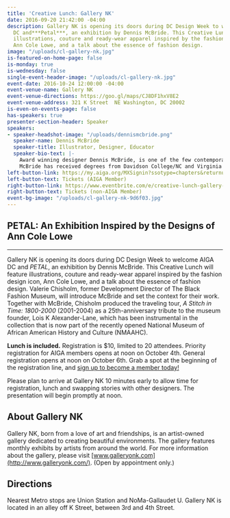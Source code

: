 ```yaml
---
title: 'Creative Lunch: Gallery NK'
date: 2016-09-20 21:42:00 -04:00
description: Gallery NK is opening its doors during DC Design Week to welcome AIGA
  DC and***Petal***, an exhibition by Dennis McBride. This Creative Lunch will feature
  illustrations, couture and ready-wear apparel inspired by the fashion design icon,
  Ann Cole Lowe, and a talk about the essence of fashion design.
image: "/uploads/cl-gallery-nk.jpg"
is-featured-on-home-page: false
is-monday: true
is-wednesday: false
single-event-header-image: "/uploads/cl-gallery-nk.jpg"
event-date: 2016-10-24 12:00:00 -04:00
event-venue-name: Gallery NK
event-venue-directions: https://goo.gl/maps/CJ8DF1hxV8E2
event-venue-address: 321 K Street  NE Washington, DC 20002
is-even-on-events-page: false
has-speakers: true
presenter-section-header: Speaker
speakers:
- speaker-headshot-image: "/uploads/dennismcbride.png"
  speaker-name: Dennis McBride
  speaker-title: Illustrator, Designer, Educator
  speaker-bio-text: |-
    Award winning designer Dennis McBride, is one of the few contemporaries with creative triumphs in both costume and fashion design, whose career highlights include a feature in Women’s Wear Daily (WWD), Best of New York issue; his own clothing label ONEYLL; theatrical productions of Hello Dolly and Not About Nightingales, at Howard University; as well as various dance performances. His illustrations have been featured with the International Ladies' Garment Workers' Union (ILGWU). As former Curator and Advisory Board counsel for The Black Fashion Museum (BFM/DC), his installations and traveling exhibit, “A Stitch in Time: 1800-2000,” played a key factor in the recognition of the BFM collection that led to its acquisition by the National Museum of African American History and Culture (NMAAHC | Smithsonian Institution).
    McBride has received degrees from Davidson College/NC and Virginia Commonwealth University (VCU)/VA. His four years of curriculum development and teaching in the Fashion Design department at Sitar Arts Center has been one of his most heart-felt achievements to date.
left-button-link: https://my.aiga.org/MXSignin?ssotype=chapters&returnurl=http://dc.aiga.org/event/creative-lunch-gallery-nk/
left-button-text: Tickets (AIGA Member)
right-button-link: https://www.eventbrite.com/e/creative-lunch-gallery-nk-tickets-27998784117?ref=ebapi
right-button-text: Tickets (non-AIGA Member)
event-bg-image: "/uploads/cl-gallery-nk-9d6f03.jpg"
---
```


## PETAL: An Exhibition Inspired by the Designs of Ann Cole Lowe

---

Gallery NK is opening its doors during DC Design Week to welcome AIGA DC and *PETAL*, an exhibition by Dennis McBride. This Creative Lunch will feature illustrations, couture and ready-wear apparel inspired by the fashion design icon, Ann Cole Lowe, and a talk about the essence of fashion design. Valerie Chisholm, former Development Director of The Black Fashion Museum, will introduce McBride and set the context for their work. Together with McBride, Chisholm produced the traveling tour,  *A Stitch in Time: 1800-2000* (2001-2004) as a 25th-anniversary tribute to the museum founder, Lois K Alexander-Lane, which has been instrumental in the collection that is now part of the recently opened National Museum of African American History and Culture (NMAAHC).

**Lunch is included.** Registration is $10, limited to 20 attendees. Priority registration for AIGA members opens at noon on October 4th. General registration opens at noon on October 6th. Grab a spot at the beginning of the registration line, and [sign up to become a member today!](http://www.aiga.org/join)

Please plan to arrive at Gallery NK 10 minutes early to allow time for registration, lunch and swapping stories with other designers. The presentation will begin promptly at noon.

## About Gallery NK

Gallery NK, born from a love of art and friendships, is an artist-owned gallery dedicated to creating beautiful environments. The gallery features monthly exhibits by artists from around the world. For more information about the gallery, please visit [www.galleryonk.com](http://www.galleryonk.com/). (Open by appointment only.)

## Directions

Nearest Metro stops are Union Station and NoMa-Gallaudet U. Gallery NK is located in an alley off K Street, between 3rd and 4th Street.